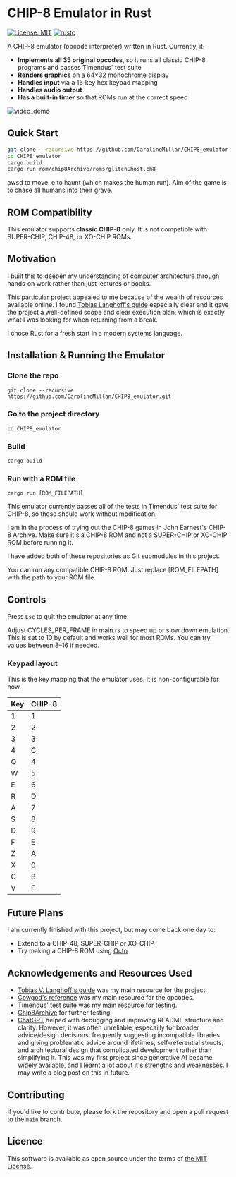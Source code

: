# CHIP-8 Emulator in Rust

[![License: MIT](https://img.shields.io/badge/License-MIT-blue.svg)](LICENSE)
[![rustc](https://img.shields.io/badge/rustc-1.84%2B-brightgreen.svg)](https://www.rust-lang.org/tools/install)

A CHIP-8 emulator (opcode interpreter) written in Rust. Currently, it:

- **Implements all 35 original opcodes**, so it runs all classic CHIP-8 programs and passes Timendus' test suite
- **Renders graphics** on a 64×32 monochrome display
- **Handles input** via a 16‑key hex keypad mapping
- **Handles audio output**
- **Has a built-in timer** so that ROMs run at the correct speed

![video_demo](images/demo.gif)

## Quick Start

```bash
git clone --recursive https://github.com/CarolineMillan/CHIP8_emulator.git
cd CHIP8_emulator 
cargo build 
cargo run rom/chip8Archive/roms/glitchGhost.ch8
```

awsd to move. e to haunt (which makes the human run). Aim of the game is to chase all humans into their grave.

## ROM Compatibility

This emulator supports **classic CHIP-8** only. It is not compatible with SUPER-CHIP, CHIP-48, or XO-CHIP ROMs.

## Motivation

I built this to deepen my understanding of computer architecture through hands‑on work rather than just lectures or books.

This particular project appealed to me because of the wealth of resources available online. I found [Tobias Langhoff's guide](https://tobiasvl.github.io/blog/write-a-chip-8-emulator/) especially clear and it gave the project a well-defined scope and clear execution plan, which is exactly what I was looking for when returning from a break.

I chose Rust for a fresh start in a modern systems language.

## Installation & Running the Emulator

### Clone the repo

``` git clone --recursive https://github.com/CarolineMillan/CHIP8_emulator.git ```

### Go to the project directory

``` cd CHIP8_emulator ```

### Build

``` cargo build ```

### Run with a ROM file

``` cargo run [ROM_FILEPATH] ```

This emulator currently passes all of the tests in Timendus' test suite for CHIP-8, so these should work without modification.

I am in the process of trying out the CHIP-8 games in John Earnest's CHIP-8 Archive. Make sure it's a CHIP-8 ROM and not a SUPER-CHIP or XO-CHIP ROM before running it.

I have added both of these repositories as Git submodules in this project.

You can run any compatible CHIP-8 ROM. Just replace [ROM_FILEPATH] with the path to your ROM file.

## Controls

Press `Esc` to quit the emulator at any time.

Adjust CYCLES_PER_FRAME in main.rs to speed up or slow down emulation. This is set to 10 by default and works well for most ROMs. You can try values between 8–16 if needed.

### Keypad layout

This is the key mapping that the emulator uses. It is non-configurable for now.

|Key | CHIP-8|
|----|-------|
|1|1|
|2|2|
|3|3|
|4|C|
|Q|4|
|W|5|
|E|6|
|R|D|
|A|7|
|S|8|
|D|9|
|F|E|
|Z|A|
|X|0|
|C|B|
|V|F|

## Future Plans

I am currently finished with this project, but may come back one day to:

- Extend to a CHIP-48, SUPER-CHIP or XO-CHIP
- Try making a CHIP-8 ROM using [Octo](https://johnearnest.github.io/Octo/index.html?key=VSNszvkc)

## Acknowledgements and Resources Used

- [Tobias V. Langhoff's guide](https://tobiasvl.github.io/blog/write-a-chip-8-emulator/) was my main resource for the project.
- [Cowgod's reference](http://devernay.free.fr/hacks/chip8/C8TECH10.HTM) was my main resource for the opcodes.
- [Timendus' test suite](https://github.com/Timendus/chip8-test-suite) was my main resource for testing.
- [Chip8Archive](https://github.com/JohnEarnest/chip8Archive) for further testing.
- [ChatGPT](https://chatgpt.com/) helped with debugging and improving README structure and clarity. However, it was often unreliable, especailly for broader advice/design decisions: frequently suggesting incompatible libraries and giving problematic advice around lifetimes, self-referential structs, and architectural design that complicated development rather than simplifying it. This was my first project since generative AI became widely available, and I learnt a lot about it's strengths and weaknesses. I may write a blog post on this in future.

## Contributing

If you'd like to contribute, please fork the repository and open a pull request to the `main` branch.

## Licence

This software is available as open source under the terms of [the MIT License](https://opensource.org/license/MIT).


[def]: images/demo.mov
